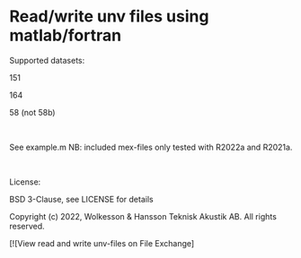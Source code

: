 # Read/write unv files using matlab/fortran

Supported datasets:

151

164

58 (not 58b)
<p>&nbsp;</p>
See example.m
NB: included mex-files only tested with R2022a and R2021a.
<p>&nbsp;</p>
License:

BSD 3-Clause, see LICENSE for details

Copyright (c) 2022, Wolkesson & Hansson Teknisk Akustik AB. All rights reserved.

[![View read and write unv-files on File Exchange]
